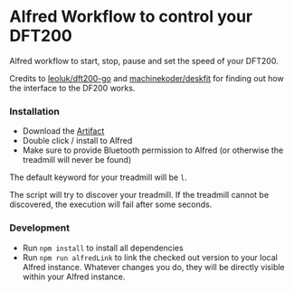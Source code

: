# Alfred Workflow to control your DFT200


Alfred workflow to start, stop, pause and set the speed of your DFT200.

Credits to [leoluk/dft200-go](https://github.com/leoluk/dft200-go) and [machinekoder/deskfit](https://github.com/machinekoder/deskfit)
for finding out how the interface to the DF200 works.

### Installation

* Download the [Artifact](https://nightly.link/klassm/alfred-dft200/workflows/package/master/alfred-dft200.alfredworkflow.zip)
* Double click / install to Alfred
* Make sure to provide Bluetooth permission to Alfred (or otherwise the treadmill will never be found)

The default keyword for your treadmill will be `l`.

The script will try to discover your treadmill. If the treadmill cannot be
discovered, the execution will fail after some seconds.


### Development

* Run `npm install` to install all dependencies
* Run `npm run alfredLink` to link the checked out version to your local Alfred instance.
Whatever changes you do, they will be directly visible within your Alfred instance.
